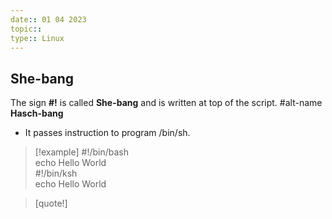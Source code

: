 ```yaml
---
date:: 01 04 2023
topic:: 
type:: Linux
---
```

##  She-bang
The sign **#!** is called **She-bang** and is written at top of the script.
#alt-name **Hasch-bang**
- It passes instruction to program /bin/sh.
> [!example]
> #!/bin/bash  
echo Hello World  
#!/bin/ksh  
echo Hello World  

>[quote!] 